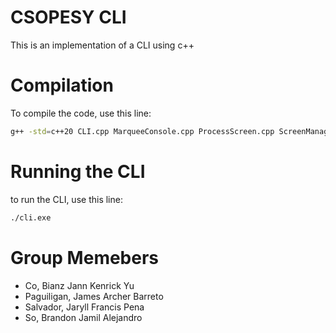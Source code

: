 #  CSOPESY CLI
This is an implementation of a CLI using c++
#  Compilation
To compile the code, use this line:

```bash
g++ -std=c++20 CLI.cpp MarqueeConsole.cpp ProcessScreen.cpp ScreenManager.cpp FCFS.cpp RR.cpp -o cli.exe
```
#  Running the CLI
to run the CLI, use this line:
```bash
./cli.exe
```
#  Group Memebers
- Co, Bianz Jann Kenrick Yu
- Paguiligan, James Archer Barreto
- Salvador, Jaryll Francis Pena
- So, Brandon Jamil Alejandro
